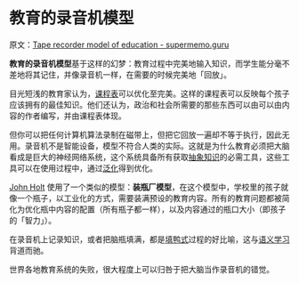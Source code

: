 # 教育的录音机模型

原文：[Tape recorder model of education - supermemo.guru](https://supermemo.guru/wiki/Tape_recorder_model_of_education)

**教育的录音机模型**基于这样的幻梦：教育过程中完美地输入知识，而学生能分毫不差地将其记住，并像录音机一样，在需要的时候完美地「回放」。

目光短浅的教育家认为，[课程表](https://supermemo.guru/wiki/Curriculum)可以优化至完美。这样的课程表可以反映每个孩子应该拥有的最佳知识。他们还认为，政治和社会所需要的那些东西可以由可以由内容的作者编写，并由课程表体现。

但你可以把任何计算机算法录制在磁带上，但把它回放一遍却不等于执行，因此无用。录音机不是智能设备，模型不符合人类的实际。这就是为什么教育必须把大脑看成是巨大的神经网络系统，这个系统具备所有获取[抽象知识](https://supermemo.guru/wiki/Abstract_knowledge)的必需工具，这些工具可以在使用过程中，通过[泛化](https://supermemo.guru/wiki/Generalization)得到优化。

[John Holt](https://supermemo.guru/wiki/John_Holt) 使用了一个类似的模型：**装瓶厂模型**，在这个模型中，学校里的孩子就像一个瓶子，以工业化的方式，需要装满预设的教育内容。所有的教育问题都被简化为优化瓶中内容的配置（所有瓶子都一样），以及内容通过的瓶口大小（即孩子的「智力」）。

在录音机上记录知识，或者把脑瓶填满，都是[填鸭式](https://supermemo.guru/wiki/Cramming)过程的好比喻，这与[语义学习](https://supermemo.guru/wiki/Semantic_learning)背道而驰。

世界各地教育系统的失败，很大程度上可以归咎于把大脑当作录音机的错觉。